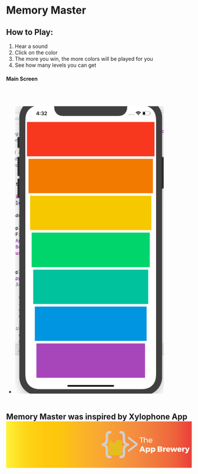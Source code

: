 
#  Memory Master

## How to Play:
1. Hear a sound
2. Click on the color
3. The more you win, the more colors will be played for you
4. See how many levels you can get


#### Main Screen
<br><br>
* ![Memory Master Screen](https://github.com/emmanuelcodev/ios_projects/blob/master/screen_shots/memory_master_board.png)
 <br><br>




 ## Memory Master was inspired by Xylophone App ![Xylophone](https://github.com/emmanuelcodev/ios_projects/blob/master/Memory_Master/Xylophone/Xylophone-iOS12-master/Documentation/AppBreweryBanner.png)
